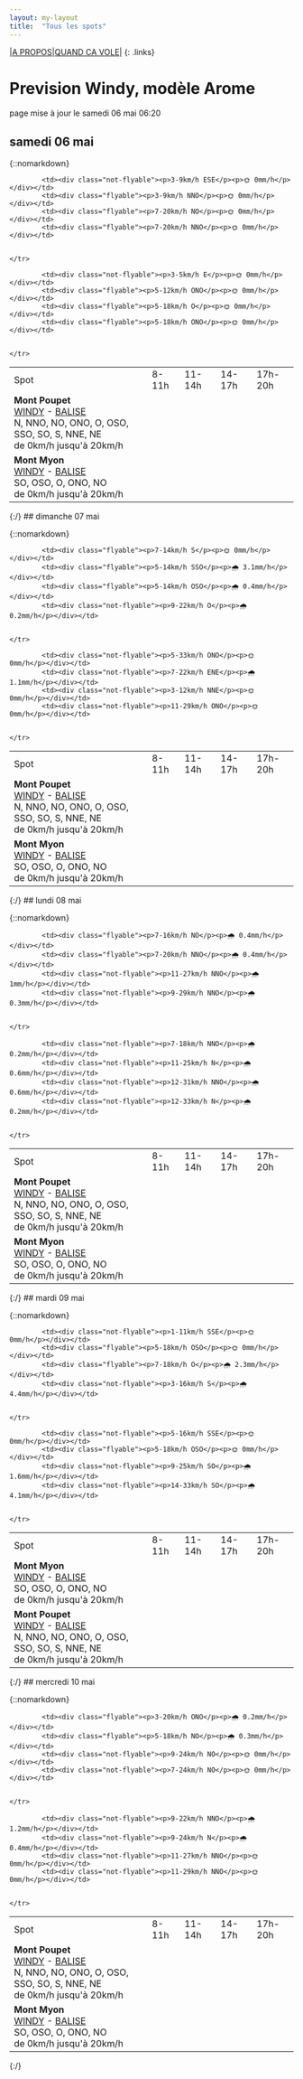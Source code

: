 ```yaml
---
layout: my-layout
title:  "Tous les spots"
---
```


|[A PROPOS](about)|[QUAND CA VOLE](/)|
{: .links}

# Prevision Windy, modèle Arome
page mise à jour le samedi 06 mai 06:20

## samedi 06 mai

{::nomarkdown}
<table>
  <tbody>
    <tr>
      <td>Spot</td>
      <td>8-11h</td>
      <td>11-14h</td>
      <td>14-17h</td>
      <td>17h-20h</td>
    </tr>
<tr>
        <td><strong>Mont Poupet</strong><br><a href="https://windy.com/46.970/5.876?46.541,5.876,8">WINDY</a> - <span class=""><a href="http://www.balisemeteo.com/balise.php?idBalise=92">BALISE</a> </span><br> <span class="vent-favorable">N, NNO, NO, ONO, O, OSO, SSO, SO, S, NNE, NE</span><br><span class="force-vent">de 0km/h jusqu'à 20km/h</span> </td>
        
            <td><div class="not-flyable"><p>3-9km/h ESE</p><p>🌞 0mm/h</p></div></td>
            <td><div class="flyable"><p>3-9km/h NNO</p><p>🌞 0mm/h</p></div></td>
            <td><div class="flyable"><p>7-20km/h NO</p><p>🌞 0mm/h</p></div></td>
            <td><div class="flyable"><p>7-20km/h NNO</p><p>🌞 0mm/h</p></div></td>
            
        
    </tr>
<tr>
        <td><strong>Mont Myon</strong><br><a href="https://windy.com/46.331/5.397?45.898,5.394,8,m:eWoagj8">WINDY</a> - <span class=""><a href="http://www.balisemeteo.com/balise.php?idBalise=70">BALISE</a> </span><br> <span class="vent-favorable">SO, OSO, O, ONO, NO</span><br><span class="force-vent">de 0km/h jusqu'à 20km/h</span> </td>
        
            <td><div class="not-flyable"><p>3-5km/h E</p><p>🌞 0mm/h</p></div></td>
            <td><div class="flyable"><p>5-12km/h ONO</p><p>🌞 0mm/h</p></div></td>
            <td><div class="flyable"><p>5-18km/h O</p><p>🌞 0mm/h</p></div></td>
            <td><div class="flyable"><p>5-18km/h ONO</p><p>🌞 0mm/h</p></div></td>
            
        
    </tr>

</tbody>
</table>
{:/}
## dimanche 07 mai

{::nomarkdown}
<table>
  <tbody>
    <tr>
      <td>Spot</td>
      <td>8-11h</td>
      <td>11-14h</td>
      <td>14-17h</td>
      <td>17h-20h</td>
    </tr>
<tr>
        <td><strong>Mont Poupet</strong><br><a href="https://windy.com/46.970/5.876?46.541,5.876,8">WINDY</a> - <span class=""><a href="http://www.balisemeteo.com/balise.php?idBalise=92">BALISE</a> </span><br> <span class="vent-favorable">N, NNO, NO, ONO, O, OSO, SSO, SO, S, NNE, NE</span><br><span class="force-vent">de 0km/h jusqu'à 20km/h</span> </td>
        
            <td><div class="flyable"><p>7-14km/h S</p><p>🌞 0mm/h</p></div></td>
            <td><div class="flyable"><p>5-14km/h SSO</p><p>🌧 3.1mm/h</p></div></td>
            <td><div class="flyable"><p>5-14km/h OSO</p><p>🌧 0.4mm/h</p></div></td>
            <td><div class="not-flyable"><p>9-22km/h O</p><p>🌧 0.2mm/h</p></div></td>
            
        
    </tr>
<tr>
        <td><strong>Mont Myon</strong><br><a href="https://windy.com/46.331/5.397?45.898,5.394,8,m:eWoagj8">WINDY</a> - <span class=""><a href="http://www.balisemeteo.com/balise.php?idBalise=70">BALISE</a> </span><br> <span class="vent-favorable">SO, OSO, O, ONO, NO</span><br><span class="force-vent">de 0km/h jusqu'à 20km/h</span> </td>
        
            <td><div class="not-flyable"><p>5-33km/h ONO</p><p>🌞 0mm/h</p></div></td>
            <td><div class="not-flyable"><p>7-22km/h ENE</p><p>🌧 1.1mm/h</p></div></td>
            <td><div class="not-flyable"><p>3-12km/h NNE</p><p>🌞 0mm/h</p></div></td>
            <td><div class="not-flyable"><p>11-29km/h ONO</p><p>🌞 0mm/h</p></div></td>
            
        
    </tr>

</tbody>
</table>
{:/}
## lundi 08 mai

{::nomarkdown}
<table>
  <tbody>
    <tr>
      <td>Spot</td>
      <td>8-11h</td>
      <td>11-14h</td>
      <td>14-17h</td>
      <td>17h-20h</td>
    </tr>
<tr>
        <td><strong>Mont Poupet</strong><br><a href="https://windy.com/46.970/5.876?46.541,5.876,8">WINDY</a> - <span class=""><a href="http://www.balisemeteo.com/balise.php?idBalise=92">BALISE</a> </span><br> <span class="vent-favorable">N, NNO, NO, ONO, O, OSO, SSO, SO, S, NNE, NE</span><br><span class="force-vent">de 0km/h jusqu'à 20km/h</span> </td>
        
            <td><div class="flyable"><p>7-16km/h NO</p><p>🌧 0.4mm/h</p></div></td>
            <td><div class="flyable"><p>7-20km/h NNO</p><p>🌧 0.4mm/h</p></div></td>
            <td><div class="not-flyable"><p>11-27km/h NNO</p><p>🌧 1mm/h</p></div></td>
            <td><div class="not-flyable"><p>9-29km/h NNO</p><p>🌧 0.3mm/h</p></div></td>
            
        
    </tr>
<tr>
        <td><strong>Mont Myon</strong><br><a href="https://windy.com/46.331/5.397?45.898,5.394,8,m:eWoagj8">WINDY</a> - <span class=""><a href="http://www.balisemeteo.com/balise.php?idBalise=70">BALISE</a> </span><br> <span class="vent-favorable">SO, OSO, O, ONO, NO</span><br><span class="force-vent">de 0km/h jusqu'à 20km/h</span> </td>
        
            <td><div class="not-flyable"><p>7-18km/h NNO</p><p>🌧 0.2mm/h</p></div></td>
            <td><div class="not-flyable"><p>11-25km/h N</p><p>🌧 0.6mm/h</p></div></td>
            <td><div class="not-flyable"><p>12-31km/h NNO</p><p>🌧 0.6mm/h</p></div></td>
            <td><div class="not-flyable"><p>12-33km/h N</p><p>🌧 0.2mm/h</p></div></td>
            
        
    </tr>

</tbody>
</table>
{:/}
## mardi 09 mai

{::nomarkdown}
<table>
  <tbody>
    <tr>
      <td>Spot</td>
      <td>8-11h</td>
      <td>11-14h</td>
      <td>14-17h</td>
      <td>17h-20h</td>
    </tr>
<tr>
        <td><strong>Mont Myon</strong><br><a href="https://windy.com/46.331/5.397?45.898,5.394,8,m:eWoagj8">WINDY</a> - <span class=""><a href="http://www.balisemeteo.com/balise.php?idBalise=70">BALISE</a> </span><br> <span class="vent-favorable">SO, OSO, O, ONO, NO</span><br><span class="force-vent">de 0km/h jusqu'à 20km/h</span> </td>
        
            <td><div class="not-flyable"><p>1-11km/h SSE</p><p>🌞 0mm/h</p></div></td>
            <td><div class="flyable"><p>5-18km/h OSO</p><p>🌞 0mm/h</p></div></td>
            <td><div class="flyable"><p>7-18km/h O</p><p>🌧 2.3mm/h</p></div></td>
            <td><div class="not-flyable"><p>3-16km/h S</p><p>🌧 4.4mm/h</p></div></td>
            
        
    </tr>
<tr>
        <td><strong>Mont Poupet</strong><br><a href="https://windy.com/46.970/5.876?46.541,5.876,8">WINDY</a> - <span class=""><a href="http://www.balisemeteo.com/balise.php?idBalise=92">BALISE</a> </span><br> <span class="vent-favorable">N, NNO, NO, ONO, O, OSO, SSO, SO, S, NNE, NE</span><br><span class="force-vent">de 0km/h jusqu'à 20km/h</span> </td>
        
            <td><div class="not-flyable"><p>5-16km/h SSE</p><p>🌞 0mm/h</p></div></td>
            <td><div class="flyable"><p>5-18km/h OSO</p><p>🌞 0mm/h</p></div></td>
            <td><div class="not-flyable"><p>9-25km/h SO</p><p>🌧 1.6mm/h</p></div></td>
            <td><div class="not-flyable"><p>14-33km/h SO</p><p>🌧 4.1mm/h</p></div></td>
            
        
    </tr>

</tbody>
</table>
{:/}
## mercredi 10 mai

{::nomarkdown}
<table>
  <tbody>
    <tr>
      <td>Spot</td>
      <td>8-11h</td>
      <td>11-14h</td>
      <td>14-17h</td>
      <td>17h-20h</td>
    </tr>
<tr>
        <td><strong>Mont Poupet</strong><br><a href="https://windy.com/46.970/5.876?46.541,5.876,8">WINDY</a> - <span class=""><a href="http://www.balisemeteo.com/balise.php?idBalise=92">BALISE</a> </span><br> <span class="vent-favorable">N, NNO, NO, ONO, O, OSO, SSO, SO, S, NNE, NE</span><br><span class="force-vent">de 0km/h jusqu'à 20km/h</span> </td>
        
            <td><div class="flyable"><p>3-20km/h ONO</p><p>🌧 0.2mm/h</p></div></td>
            <td><div class="flyable"><p>5-18km/h NO</p><p>🌧 0.3mm/h</p></div></td>
            <td><div class="not-flyable"><p>9-24km/h NO</p><p>🌞 0mm/h</p></div></td>
            <td><div class="not-flyable"><p>7-24km/h NO</p><p>🌞 0mm/h</p></div></td>
            
        
    </tr>
<tr>
        <td><strong>Mont Myon</strong><br><a href="https://windy.com/46.331/5.397?45.898,5.394,8,m:eWoagj8">WINDY</a> - <span class=""><a href="http://www.balisemeteo.com/balise.php?idBalise=70">BALISE</a> </span><br> <span class="vent-favorable">SO, OSO, O, ONO, NO</span><br><span class="force-vent">de 0km/h jusqu'à 20km/h</span> </td>
        
            <td><div class="not-flyable"><p>9-22km/h NNO</p><p>🌧 1.2mm/h</p></div></td>
            <td><div class="not-flyable"><p>9-24km/h N</p><p>🌧 0.4mm/h</p></div></td>
            <td><div class="not-flyable"><p>11-27km/h NNO</p><p>🌞 0mm/h</p></div></td>
            <td><div class="not-flyable"><p>11-29km/h NNO</p><p>🌞 0mm/h</p></div></td>
            
        
    </tr>

</tbody>
</table>
{:/}
